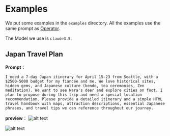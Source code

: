 # Examples

We put some examples in the `examples` directory. All the examples use the same prompt
as [Operator](https://operator.im/?utm_source=ai-bot.cn).

The Model we use is `claude3.5`.

## Japan Travel Plan
**Prompt**：
```
I need a 7-day Japan itinerary for April 15-23 from Seattle, with a $2500-5000 budget for my fiancée and me. We love historical sites, hidden gems, and Japanese culture (kendo, tea ceremonies, Zen meditation). We want to see Nara's deer and explore cities on foot. I plan to propose during this trip and need a special location recommendation. Please provide a detailed itinerary and a simple HTML travel handbook with maps, attraction descriptions, essential Japanese phrases, and travel tips we can reference throughout our journey.
```
**preview**：
![alt text](./pictures/japan-travel-plan-1.png)

![alt text](./pictures/japan-travel-plan-2.png)
